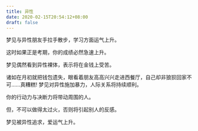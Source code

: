 ```yaml
---
title: 异性
date: 2020-02-15T20:54:12+08:00
draft: false
---
```


梦见与异性朋友手拉手散步，学习方面运气上升。

这时如果正是考期，你的成绩必然急速上升。


梦见偶然看到异性裸体，表示将在金钱上受苦。

诸如在月初就把钱包遗失，眼看着朋友高高兴兴走进西餐厅，自己却非狼狈回家不可……真糟糕!
梦见对异性施加暴力，人际关系将持续顺利。

你的行动力与决断力将带动周围的人。

但，不可以做得太过火，否则将引起别人的反感。


梦见被异性追求，爱运气上升。

